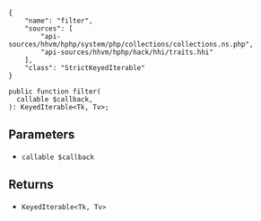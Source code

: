 ``` yamlmeta
{
    "name": "filter",
    "sources": [
        "api-sources/hhvm/hphp/system/php/collections/collections.ns.php",
        "api-sources/hhvm/hphp/hack/hhi/traits.hhi"
    ],
    "class": "StrictKeyedIterable"
}
```




``` Hack
public function filter(
  callable $callback,
): KeyedIterable<Tk, Tv>;
```




## Parameters




+ ` callable $callback `




## Returns




* ` KeyedIterable<Tk, Tv> `
<!-- HHAPIDOC -->
